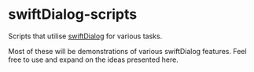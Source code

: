 # swiftDialog-scripts
Scripts that utilise [swiftDialog](https://github.com/bartreardon/swiftDialog) for various tasks.

Most of these will be demonstrations of various swiftDialog features. Feel free to use and expand on the ideas presented here.
